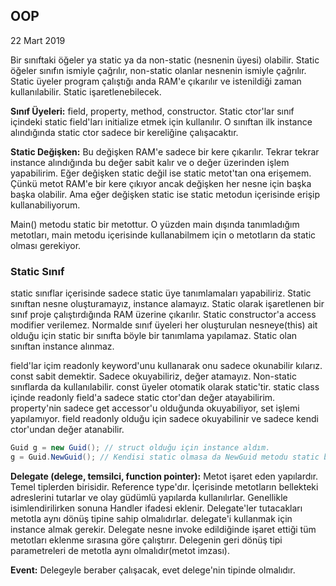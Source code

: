## OOP

22 Mart 2019

Bir sınıftaki öğeler ya static ya da non-static (nesnenin üyesi) olabilir. Static öğeler sınıfın ismiyle çağrılır, non-static olanlar nesnenin ismiyle çağrılır. Static üyeler program çalıştığı anda RAM'e çıkarılır ve istenildiği zaman kullanılabilir. Static işaretlenebilecek.

**Sınıf Üyeleri:** field, property, method, constructor. Static ctor'lar sınıf içindeki static field'ları initialize etmek için kullanılır. O sınıftan ilk instance alındığında static ctor sadece bir kereliğine çalışacaktır.

**Static Değişken:** Bu değişken RAM'e sadece bir kere çıkarılır. Tekrar tekrar instance alındığında bu değer sabit kalır ve o değer üzerinden işlem yapabilirim. Eğer değişken static değil ise static metot'tan ona erişemem. Çünkü metot RAM'e bir kere çıkıyor ancak değişken her nesne için başka başka olabilir. Ama eğer değişken static ise static metodun içerisinde erişip kullanabiliyorum.

Main() metodu static bir metottur. O yüzden main dışında tanımladığım metotları, main metodu içerisinde kullanabilmem için o metotların da static olması gerekiyor.

### Static Sınıf

static sınıflar içerisinde sadece static üye tanımlamaları yapabiliriz. Static sınıftan nesne oluşturamayız, instance alamayız. Static olarak işaretlenen bir sınıf proje çalıştırdığında RAM üzerine çıkarılır. Static constructor'a access modifier verilemez. Normalde sınıf üyeleri her oluşturulan nesneye(this) ait olduğu için static bir sınıfta böyle bir tanımlama yapılamaz. Static olan sınıftan instance alınmaz.

field'lar içim readonly keyword'unu kullanarak onu sadece okunabilir kılarız.
const sabit demektir. Sadece okuyabiliriz, değer atamayız. Non-static sınıflarda da kullanılabilir. const üyeler otomatik olarak static'tir.
static class içinde readonly field'a sadece static ctor'dan değer atayabilirim.
property'nin sadece get accessor'u olduğunda okuyabiliyor, set işlemi yapılamıyor.
field readonly olduğu için sadece okuyabilinir ve sadece kendi ctor'undan değer atanabilir.

```csharp
Guid g = new Guid(); // struct olduğu için instance aldım.
g = Guid.NewGuid(); // Kendisi static olmasa da NewGuid metodu static bir metot olduğundan nesneden değil de sınıfın kendisinden o metodu çağrılır.
```

**Delegate (delege, temsilci, function pointer):** Metot işaret eden yapılardır. Temel tiplerden birisidir. Reference type'dır. İçerisinde metotların bellekteki adreslerini tutarlar ve olay güdümlü yapılarda kullanılırlar. Genellikle isimlendirilirken sonuna Handler ifadesi eklenir. Delegate'ler tutacakları metotla aynı dönüş tipine sahip olmalıdırlar. delegate'i kullanmak için instance almak gerekir.
Delegate nesne invoke edildiğinde işaret ettiği tüm metotları eklenme sırasına göre çalıştırır. Delegenin geri dönüş tipi parametreleri de metotla aynı olmalıdır(metot imzası).

**Event:** Delegeyle beraber çalışacak, evet delege'nin tipinde olmalıdır.
